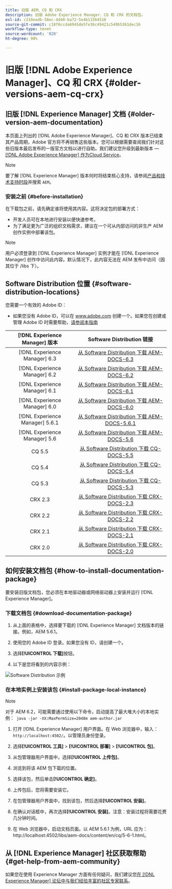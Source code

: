 ```yaml
---
title: 旧版 AEM、CQ 和 CRX
description: 旧版 Adobe Experience Manager、CQ 和 CRX 的文档包。
exl-id: c210eadb-58ec-4d40-ba72-5e4b11564510
source-git-commit: c18f6ccda6945de5fe36c49421c549b5361dec16
workflow-type: tm+mt
source-wordcount: '820'
ht-degree: 98%

---
```


# 旧版 [!DNL Adobe Experience Manager]、CQ 和 CRX {#older-versions-aem-cq-crx}

## 旧版 [!DNL Experience Manager] 文档 {#older-version-aem-documentation}

本页面上列出的 [!DNL Adobe Experience Manager]、CQ 和 CRX 版本已结束其产品周期，Adobe 官方将不再销售这些版本。您可以根据需要查阅我们针对这些旧版本最后发布的一版官方文档以进行自助。我们建议您升级到最新版本 — [[!DNL Adobe Experience Manager] 作为Cloud Service](https://experienceleague.adobe.com/docs/experience-manager-cloud-service.html)。

>[!NOTE]
>
>要了解 [!DNL Experience Manager] 版本何时将结束核心支持，请参阅[产品和技术支持时段](https://helpx.adobe.com/cn/support/programs/eol-matrix.html)并搜索 `AEM`。

### 安装之前 {#before-installation}

在下载包之前，请先确定谁将使用其内容。这将决定包的部署方式：

* 开发人员可在本地进行安装以便快速参考。
* 为了满足更为广泛的组织文档需求，建议在一个可从内部访问的非生产 AEM 创作实例中部署该包。

>[!NOTE]
>
>用户必须登录到 [!DNL Experience Manager] 实例才能在 [!DNL Experience Manager] 创作中访问此内容。默认情况下，此内容无法在 AEM 发布中访问（因其位于 /libs 下）。

## Software Distribution 位置 {#software-distribution-locations}

您需要一个有效的 Adobe ID：

* 如果您没有 Adobe ID，可以在 www.adobe.com 创建一个。如果您在创建或管理 Adobe ID 时需要帮助，[请参阅本指南](https://helpx.adobe.com/cn/manage-account.html)

| [!DNL Experience Manager] 版本 | Software Distribution 链接 |
|:-----------:|:--------------------------------------------------:|
| [!DNL Experience Manager] 6.3 | [从 Software Distribution 下载 AEM-DOCS-6.3](https://experience.adobe.com/#/downloads/content/software-distribution/en/aem.html?package=/content/software-distribution/en/details.html/content/dam/aem/public/adobe/packages/aem-docs/aem-docs-6-3.zip) |
| [!DNL Experience Manager] 6.2 | [从 Software Distribution 下载 AEM-DOCS-6.2](https://experience.adobe.com/#/downloads/content/software-distribution/en/aem.html?package=/content/software-distribution/en/details.html/content/dam/aem/public/adobe/packages/aem-docs/aem-docs-6-2.zip) |
| [!DNL Experience Manager] 6.1 | [从 Software Distribution 下载 AEM-DOCS-6.1](https://experience.adobe.com/#/downloads/content/software-distribution/en/aem.html?package=/content/software-distribution/en/details.html/content/dam/aem/public/adobe/packages/aem-docs/aem-6-1.zip) |
| [!DNL Experience Manager] 6.0 | [从 Software Distribution 下载 AEM-DOCS-6.0](https://experience.adobe.com/#/downloads/content/software-distribution/en/aem.html?package=/content/software-distribution/en/details.html/content/dam/aem/public/adobe/packages/aem-docs/aem-docs-6-0.zip) |
| [!DNL Experience Manager] 5.6.1 | [从 Software Distribution 下载 AEM-DOCS-5.6.1](https://experience.adobe.com/#/downloads/content/software-distribution/en/aem.html?package=/content/software-distribution/en/details.html/content/dam/aem/public/adobe/packages/aem-docs/aem-docs-5-6-1.zip) |
| [!DNL Experience Manager] 5.6 | [从 Software Distribution 下载 AEM-DOCS-5.6](https://experience.adobe.com/#/downloads/content/software-distribution/en/aem.html?package=/content/software-distribution/en/details.html/content/dam/aem/public/adobe/packages/aem-docs/aem-docs-5-6.zip) |
| CQ 5.5 | [从 Software Distribution 下载 CQ-DOCS-5.5](https://experience.adobe.com/#/downloads/content/software-distribution/en/aem.html?package=%2Fcontent%2Fsoftware-distribution%2Fen%2Fdetails.html%2Fcontent%2Fdam%2Faem%2Fpublic%2Fadobe%2Fpackages%2Faem-docs%2Faem-docs-5-5.zip) |
| CQ 5.4 | [从 Software Distribution 下载 CQ-DOCS-5.4](https://experience.adobe.com/#/downloads/content/software-distribution/en/aem.html?package=/content/software-distribution/en/details.html/content/dam/aem/public/adobe/packages/aem-docs/aem-docs-5-4.zip) |
| CQ 5.3 | [从 Software Distribution 下载 CQ-DOCS-5.3](https://experience.adobe.com/#/downloads/content/software-distribution/en/aem.html?package=/content/software-distribution/en/details.html/content/dam/aem/public/adobe/packages/aem-docs/aem-docs-5-3.zip) |
| CRX 2.3 | [从 Software Distribution 下载 CRX-DOCS-2.3](https://experience.adobe.com/#/downloads/content/software-distribution/en/aem.html?package=/content/software-distribution/en/details.html/content/dam/aem/public/adobe/packages/aem-docs/crx-docs-2-3.zip) |
| CRX 2.2 | [从 Software Distribution 下载 CRX-DOCS-2.2](https://experience.adobe.com/#/downloads/content/software-distribution/en/aem.html?package=/content/software-distribution/en/details.html/content/dam/aem/public/adobe/packages/aem-docs/crx-docs-2-2.zip) |
| CRX 2.1 | [从 Software Distribution 下载 CRX-DOCS-2.1](https://experience.adobe.com/#/downloads/content/software-distribution/en/aem.html?package=/content/software-distribution/en/details.html/content/dam/aem/public/adobe/packages/aem-docs/crx-docs-2-1.zip) |
| CRX 2.0 | [从 Software Distribution 下载 CRX-DOCS-2.0](https://experience.adobe.com/#/downloads/content/software-distribution/en/aem.html?package=/content/software-distribution/en/details.html/content/dam/aem/public/adobe/packages/aem-docs/crx-docs-2-0.zip) |

## 如何安装文档包 {#how-to-install-documentation-package}

要安装旧版文档包，您必须在本地驱动器或网络驱动器上安装并运行 [!DNL Experience Manager]。

### 下载文档包 {#download-documentation-package}

1. 从上面的表格中，选择要下载的 [!DNL Experience Manager] 文档版本的链接。例如，AEM 5.6.1。

1. 使用您的 Adobe ID 登录。如果您没有 ID，请创建一个。

1. 选择&#x200B;**[!UICONTROL 下载]**&#x200B;按钮。

1. 以下是您将看到的内容示例：

![Software Distribution 示例](assets/screen_shot_2020-07-10at161922.jpg)

### 在本地实例上安装该包 {#install-package-local-instance}

>[!NOTE]
>
>对于 AEM 6.2，可能需要通过使用以下命令，启动提高了最大堆大小的本地实例：` java -jar -XX:MaxPermSize=2048m aem-author.jar`

1. 打开 [!DNL Experience Manager] 用户界面。在 Web 浏览器中，输入：`http://localhost:4502/`。以管理员身份登录。

1. 选择&#x200B;**[!UICONTROL 工具]** > **[!UICONTROL 部署]** > **[!UICONTROL 包]**。

1. 从包管理器用户界面中，选择&#x200B;**[!UICONTROL 上传包]**。

1. 浏览到将该 AEM 包下载的位置。

1. 选择该包，然后单击&#x200B;**[!UICONTROL 确定]**。

1. 上传包后，您将需要安装它。

1. 在包管理器用户界面中，找到该包，然后选择&#x200B;**[!UICONTROL 安装]**。

1. 在确认对话框中，再次选择&#x200B;**[!UICONTROL 安装]**。注意：安装过程将需要花费几分钟时间。

1. 在 Web 浏览器中，启动文档页面。以 AEM 5.6.1 为例，URL 应为：http://localhost:4502/libs/aem-docs/content/en/cq/5-6-1.html。

## 从 [!DNL Experience Manager] 社区获取帮助 {#get-help-from-aem-community}

如果您在使用 Experience Manager 方面有任何疑问，我们建议您[在  [!DNL Experience Manager]  论坛中与我们经验丰富的社区专家联系](https://experienceleaguecommunities.adobe.com/t5/adobe-experience-manager/ct-p/adobe-experience-manager-community)。
